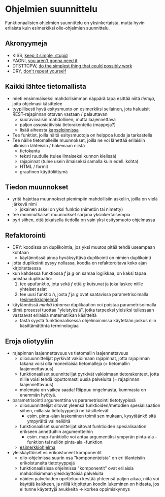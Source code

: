# Ohjelmien suunnittelu

Funktionaalisten ohjelmien suunnittelu on yksinkertaista, mutta hyvin
erilaista kuin esimerkiksi olio-ohjelmien suunnittelu.

## Akronyymeja

- KISS, [keep it simple, stupid](https://en.wikipedia.org/wiki/KISS_principle)
- YAGNI, [you aren't gonna need
  it](https://en.wikipedia.org/wiki/You_aren%27t_gonna_need_it)
- DTSTTCPW, [do the simplest thing that could possibly
  work](http://c2.com/cgi-bin/wiki?DoTheSimplestThingThatCouldPossiblyWork)
- DRY, [don't repeat yourself](http://c2.com/cgi/wiki?DontRepeatYourself)

## Kaikki lähtee tietomallista

- mieti ensimmäiseksi mahdollisimman näppärä tapa esittää niitä
  *tietoja*, joita ohjelmasi käsittelee
- tyypillisesti hyvä esitysmuoto on esimerkiksi sellainen, jota
  haluaisit REST-rajapinnan ottavan vastaan / palauttavan
  - suoraviivaisin mahdollinen, mutta laajennettava
  - paljon assosiatiivisia tietorakenteita (mappeja?)
  - lisää aiheesta [kapseloinnissa](../9-encapsulation/)
- Tee funktiot, joilla näitä esitysmuotoja on helppoa luoda ja
  tarkastella
- Tee näille tietomalleille muunnokset, joilla ne voi lähettää
  erilaisiin ulkoisiin lähteisiin / hakemaan niistä
  - tietokanta
  - teksti ruudulle (tulee ilmaiseksi kunnon kielissä)
  - rajapinnat (tulee usein ilmaiseksi samalla kuin edell. kohta)
  - HTML / formit
  - graafinen käyttöliittymä

## Tiedon muunnokset

- yritä hajottaa muunnokset pienimpiin mahdollisiin askeliin, joilla on
  vielä järkevä nimi
  - jokainen askel on yksi funktio (nimetön tai nimetty)
- tee monimutkaiset muunnokset sarjana yksinkertaisempia
- pyri siihen, että jokaisella tiedolla on vain yksi esitysmuoto
  ohjelmassa

## Refaktorointi

- DRY: koodissa on duplikointia, jos yksi muutos pitää tehdä useampaan
  kohtaan
  - käytännössä ainoa hyväksyttävä duplikointi on nimien duplikointi
- jotta duplikointi pysyy nollassa, koodia on refaktoroitava koko ajan
  kirjoitettaessa
- kun kahdessa funktiossa _f_ ja _g_ on samaa logiikkaa, on kaksi tapaa
  poistaa duplikaatio:
  1. tee apufunktio, jota sekä _f_ että _g_ kutsuvat ja joka laskee
     niille yhteiset asiat
  2. tee uusi funktio _h_, josta _f_ ja _g_ ovat saatavissa
     parametrisoimalla ([esimerkkiohjelma](ex-1.js))
- käytännössä *minkä tahansa* duplikaation voi poistaa parametrisoimalla
- tämä prosessi tuottaa "yleistyksiä", jotka tarpeeksi yleisiksi
  tullessaan vastaavat erilaisia matematiikan käsitteitä
  - tästä syystä funktionaalisessa ohjelmoinnissa käytetään joskus niin
    käsittämätöntä terminologiaa

## Eroja oliotyyliin

- rajapinnan laajennettavuus vs tietomallin laajennettavuus
  - oliosuunnittelijat pyrkivät vakioimaan rajapinnat, jotta rajapinnan
    takana voisi olla monenlaisia tietomalleja (= tietomallin
    laajennettavuus)
  - funktionaaliset suunnittelijat pyrkivät vakioimaan tietorakenteet,
    jotta niille voisi tehdä loputtomasti uusia palveluita (= rajapinnan
    laajennettavuus)
  - molempia on vaikea saada!  Riippuu ongelmasta, kummasta on enemmän
    hyötyä.
- parametrisointi argumenttina vs parametrisointi tietotyypissä
  - oliosuunnittelijat sitovat yleensä funktioiden/metodien
    spesialisaation siihen, millaisia tietotyyppejä ne käsittelevät
    - esim. pinta-alan laskeminen toimii sen mukaan, kysytäänkö sitä
      ympyrältä vai neliöltä
  - funktionaaliset suunnittelijat sitovat funktioiden spesialisaation
    erikseen annettuihin argumentteihin
    - esim. map-funktiolle voi antaa argumentiksi ympyrän pinta-ala
      -funktion tai neliön pinta-ala -funktion
  - [esimerkkiohjelma](ex-2.js)
- yleiskäyttöiset vs erikoistuneet komponentit
  - olio-ohjelmissa suurin osa "komponenteista" on eri tilanteisiin
    erikoistuneita tietotyyppejä
  - funktionaalisissa ohjelmissa "komponentit" ovat erilaisia
    mahdollisimman yleiskäyttöisiä palveluita
  - näiden palveluiden opetteluun kestää yhteensä paljon aikaa, niitä
    voi käyttää kaikkeen, ja niillä kirjoitetun koodin lukeminen on
    hidasta, jos ei tunne käytettyjä avukkeita -> korkea oppimiskynnys

